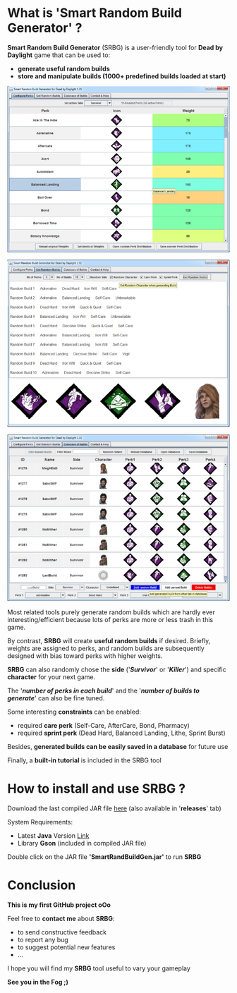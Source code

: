 # What is 'Smart Random Build Generator' ?

**Smart Random Build Generator** (SRBG) is a user-friendly tool for **Dead by Daylight** game that can be used to:
* **generate useful random builds**
* **store and manipulate builds (1000+ predefined builds loaded at start)**

![SRBG](dbd/data/tuto_perks.jpg)

![SRBG](dbd/data/tuto_build.jpg)

![SRBG](dbd/data/tuto_db-1.jpg)

Most related tools purely generate random builds which are hardly ever interesting/efficient because lots of perks are more or less trash in this game.

By contrast, **SRBG** will create **useful random builds** if desired.
Briefly, weights are assigned to perks, and random builds are subsequently designed with bias toward perks with higher weights.

**SRBG** can also randomly chose the **side** ('**_Survivor_**' or '**_Killer_**') and specific **character** for your next game.

The '**_number of perks in each build_**' and the '**_number of builds to generate_**' can also be fine tuned.

Some interesting **constraints** can be enabled:
* required **care perk** (Self-Care, AfterCare, Bond, Pharmacy)
* required **sprint perk** (Dead Hard, Balanced Landing, Lithe, Sprint Burst)

Besides, **generated builds can be easily saved in a database** for future use

Finally, a **built-in tutorial** is included in the SRBG tool

# How to install and use SRBG ?

Download the last compiled JAR file [here](https://github.com/GneHeHe/SmartRandomBuildGeneratorDbD/releases/download/1.31/SmartRandBuildGen.jar) (also available in '**releases**' tab)

System Requirements:

* Latest **Java** Version [Link](https://java.com/en/download)
* Library **Gson** (included in compiled JAR file)

Double click on the JAR file **'SmartRandBuildGen.jar'** to run **SRBG**

# Conclusion

**This is my first GitHub project oOo**

Feel free to **contact me** about **SRBG**:
* to send constructive feedback
* to report any bug
* to suggest potential new features
* ...

I hope you will find my **SRBG** tool useful to vary your gameplay

**See you in the Fog ;)**

